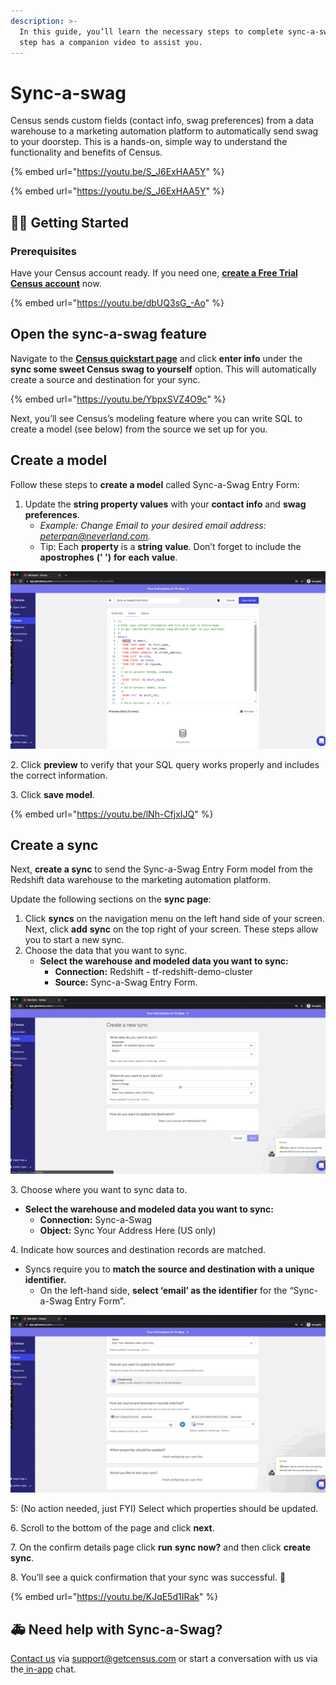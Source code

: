 ```yaml
---
description: >-
  In this guide, you’ll learn the necessary steps to complete sync-a-swag. Each
  step has a companion video to assist you.
---
```


# Sync-a-swag

Census sends custom fields (contact info, swag preferences) from a data warehouse to a marketing automation platform to automatically send swag to your doorstep. This is a hands-on, simple way to understand the functionality and benefits of Census.

{% embed url="https://youtu.be/S_J6ExHAA5Y" %}

{% embed url="https://youtu.be/S_J6ExHAA5Y" %}

## 🏃‍♀️ Getting Started

### Prerequisites

Have your Census account ready. If you need one, [**create a Free Trial Census account**](https://app.getcensus.com) now.

{% embed url="https://youtu.be/dbUQ3sG_-Ao" %}

## Open the sync-a-swag feature

Navigate to the [**Census quickstart page**](https://app.getcensus.com/quickstart) and click **enter info** under the **sync some sweet Census swag to yourself** option. This will automatically create a source and destination for your sync.

{% embed url="https://youtu.be/YbpxSVZ4O9c" %}

Next, you’ll see Census’s modeling feature where you can write SQL to create a model (see below) from the source we set up for you.

## Create a model

Follow these steps to **create a model** called Sync-a-Swag Entry Form:

1. Update the **string property values** with your **contact info** and **swag preferences**.
   * _Example: Change Email to your desired email address:_ [_peterpan@neverland.com_](mailto:peterpan@neverland.com)_._
   * Tip: Each **property** is a **string** **value**. Don’t forget to include the **apostrophes** **(' ')** **for** **each**                **value**.

![](<../.gitbook/assets/sync-a-swag step 2.gif>)

2\. Click **preview** to verify that your SQL query works properly and includes the correct information.

3\. Click **save model**.

{% embed url="https://youtu.be/lNh-CfjxIJQ" %}

## Create a sync

Next, **create a sync** to send the Sync-a-Swag Entry Form model from the Redshift data warehouse to the marketing automation platform.

Update the following sections on the **sync page**:

1. Click **syncs** on the navigation menu on the left hand side of your screen. Next, click **add** **sync** on the top right of your screen. These steps allow you to start a new sync.
2. Choose the data that you want to sync.
   * **Select the warehouse and modeled data you want to sync:**
     * **Connection:** Redshift - tf-redshift-demo-cluster
     * **Source:** Sync-a-Swag Entry Form.

![](<../.gitbook/assets/sync-a-swag step 3.gif>)

3\. Choose where you want to sync data to.

* **Select the warehouse and modeled data you want to sync:**
  * **Connection:** Sync-a-Swag
  * **Object:** Sync Your Address Here (US only)

4\. Indicate how sources and destination records are matched.

* Syncs require you to **match the source and destination with a unique identifier.**
  * On the left-hand side, **select ‘email’ as the identifier** for the “Sync-a-Swag Entry Form”.

![](<../.gitbook/assets/sync-a-swag step 3.1.gif>)

5: (No action needed, just FYI) Select which properties should be updated.

6\. Scroll to the bottom of the page and click **next**.

7\. On the confirm details page click **run** **sync now?** and then click **create**  **sync**.

8\. You’ll see a quick confirmation that your sync was successful. 🎉

{% embed url="https://youtu.be/KJqE5d1IRak" %}

## **🚑** Need help with Sync-a-Swag?

[Contact us](https://mail.google.com/mail/u/0/?fs=1\&tf=cm\&source=mailto\&to=support@getcensus.com) via support@getcensus.com or start a conversation with us via the[ in-app](https://app.getcensus.com) chat.
